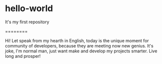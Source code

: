 # hello-world
It's my first repository

========

Hi! Let speak from my hearth in English, today is the unique moment for community of developers, because they are meeting now new genius. It's joke, I'm normal man, just want make and develop my projects smarter. Live long and prosper!
